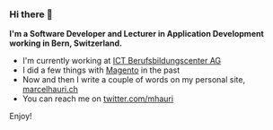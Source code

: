### Hi there 👋

**I'm a Software Developer and Lecturer in Application Development working in Bern, Switzerland.**

- I'm currently working at [ICT Berufsbildungscenter AG](https://berufsbildungscenter.ch/)
- I did a few things with [Magento](https://magento.marcelhauri.ch) in the past
- Now and then I write a couple of words on my personal site, [marcelhauri.ch](https://marcelhauri.ch)
- You can reach me on [twitter.com/mhauri](https://twitter.com/mhauri)

Enjoy!
